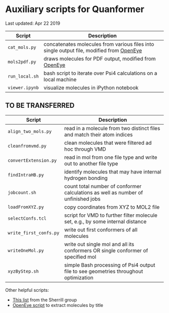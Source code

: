
# Auxiliary scripts for Quanformer
Last updated: Apr 22 2019

| Script                | Description                                                                            |
| ----------------------|----------------------------------------------------------------------------------------|
| `cat_mols.py`         | concatenates molecules from various files into single output file, modified from [OpenEye](https://docs.eyesopen.com/toolkits/python/_downloads/catmols.py) |
| `mols2pdf.py`         | draws molecules for PDF output, modified from [OpenEye](https://docs.eyesopen.com/toolkits/python/_downloads/mols2pdf.py) |
| `run_local.sh`        | bash script to iterate over Psi4 calculations on a local machine                       |
| `viewer.ipynb`        | visualize molecules in iPython notebook                                                |


## TO BE TRANSFERRED
| Script                | Description                                                                            |
| ----------------------|----------------------------------------------------------------------------------------|
| `align_two_mols.py`   | read in a molecule from two distinct files and match their atom indices                |
| `cleanfromvmd.py`     | clean molecules that were filtered ad hoc through VMD                                  |
| `convertExtension.py` | read in mol from one file type and write out to another file type                      |
| `findIntraHB.py`      | identify molecules that may have internal hydrogen bonding                             |
| `jobcount.sh`         | count total number of conformer calculations as well as number of unfinished jobs      |
| `loadFromXYZ.py`      | copy coordinates from XYZ to MOL2 file                                                 |
| `selectConfs.tcl`     | script for VMD to further filter molecule set, e.g., by some internal distance         |
| `write_first_confs.py`| write out first conformers of all molecules                                            |
| `writeOneMol.py`      | write out single mol and all its conformers OR single conformer of specified mol       |
| `xyzByStep.sh`        | simple Bash processing of Psi4 output file to see geometries throughout optimization   |

Other helpful scripts:
 * [This list](http://vergil.chemistry.gatech.edu/resources/utilities.html) from the Sherrill group
 * [OpenEye script](https://docs.eyesopen.com/toolkits/python/oechemtk/oechem_examples/oechem_example_molextract.html) to extract molecules by title


